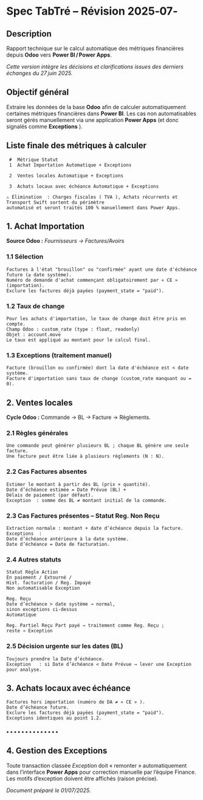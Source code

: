 # Spec TabTré – Révision 2025‑07‑

## Description

Rapport technique sur le calcul automatique des métriques financières depuis **Odoo** vers
**Power BI / Power Apps**.

_Cette version intègre les décisions et clarifications issues des derniers échanges du 27 juin 2025._

## Objectif général

Extraire les données de la base **Odoo** afin de calculer automatiquement certaines métriques financières
dans **Power BI**. Les cas non automatisables seront gérés manuellement via une application **Power Apps** (et
donc signalés comme **Exceptions** ).

## Liste finale des métriques à calculer

```
 #  Métrique Statut
 1  Achat Importation Automatique + Exceptions
```
```
 2  Ventes locales Automatique + Exceptions
```
```
 3  Achats locaux avec échéance Automatique + Exceptions
```
```
⚠️ Élimination  : Charges fiscales ( TVA ), Achats récurrents et Transport Swift sortent du périmètre
automatisé et seront traités 100 % manuellement dans Power Apps.
```
## 1. Achat Importation

**Source Odoo :** _Fournisseurs → Factures/Avoirs_

### 1.1 Sélection

```
Factures à l'état "brouillon" ou "confirmée" ayant une date d'échéance future (≥ date système).
Numéro de demande d'achat commençant obligatoirement par « CE » (importation).
Exclure les factures déjà payées (payment_state = "paid").
```
### 1.2 Taux de change

```
Pour les achats d'importation, le taux de change doit être pris en compte.
Champ Odoo : custom_rate (type : float, readonly)
Objet : account.move
Le taux est appliqué au montant pour le calcul final.
```
### 1.3 Exceptions (traitement manuel)

```
Facture (brouillon ou confirmée) dont la date d'échéance est < date système.
Facture d'importation sans taux de change (custom_rate manquant ou = 0).
```



## 2. Ventes locales

**Cycle Odoo :** Commande → BL → Facture → Règlements.

### 2.1 Règles générales

```
Une commande peut générer plusieurs BL ; chaque BL génère une seule facture.
Une facture peut être liée à plusieurs règlements (N : N).
```
### 2.2 Cas Factures absentes

```
Estimer le montant à partir des BL (prix × quantité).
Date d’échéance estimée = Date Prévue (BL) + Délais de paiement (par défaut).
Exception  : somme des BL ≠ montant initial de la commande.
```
### 2.3 Cas Factures présentes – Statut Reg. Non Reçu

```
Extraction normale : montant + date d’échéance depuis la facture.
Exceptions  :
Date d’échéance antérieure à la date système.
Date d’échéance = Date de facturation.
```
### 2.4 Autres statuts

```
Statut Règle Action
En paiement / Extourné /
Hist. facturation / Reg. Impayé
Non automatisable Exception
```
```
Reg. Reçu
Date d’échéance > date système → normal,
sinon exceptions ci‑dessus
Automatique
```
```
Reg. Partiel Reçu Part payé → traitement comme Reg. Reçu ;
reste → Exception
```
### 2.5 Décision urgente sur les dates (BL)

```
Toujours prendre la Date d’échéance.
Exception   : si Date d’échéance < Date Prévue → lever une Exception pour analyse.
```
## 3. Achats locaux avec échéance

```
Factures hors importation (numéro de DA ≠ « CE » ).
Date d’échéance future.
Exclure les factures déjà payées (payment_state = "paid").
Exceptions identiques au point 1.2.
```
#### • • • • • • • • • • • • • •


## 4. Gestion des Exceptions

Toute transaction classée _Exception_ doit « remonter » automatiquement dans l’interface **Power Apps** pour
correction manuelle par l’équipe Finance. Les motifs d’exception doivent être affichés (raison précise).

_Document préparé le 01/07/2025._


